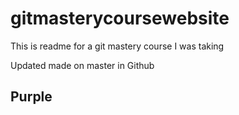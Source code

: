 # gitmasterycoursewebsite

This is readme for a git mastery course I was taking

Updated made on master in Github

## Purple
